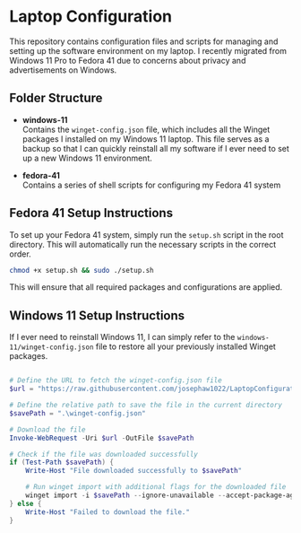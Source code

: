 # Laptop Configuration

This repository contains configuration files and scripts for managing and setting up the software environment on my laptop. I recently migrated from Windows 11 Pro to Fedora 41 due to concerns about privacy and advertisements on Windows.

## Folder Structure

- **windows-11**  
  Contains the `winget-config.json` file, which includes all the Winget packages I installed on my Windows 11 laptop. This file serves as a backup so that I can quickly reinstall all my software if I ever need to set up a new Windows 11 environment.

- **fedora-41**  
  Contains a series of shell scripts for configuring my Fedora 41 system

## Fedora 41 Setup Instructions

To set up your Fedora 41 system, simply run the `setup.sh` script in the root directory. This will automatically run the necessary scripts in the correct order.

```bash
chmod +x setup.sh && sudo ./setup.sh
```

This will ensure that all required packages and configurations are applied.

## Windows 11 Setup Instructions

If I ever need to reinstall Windows 11, I can simply refer to the `windows-11/winget-config.json` file to restore all your previously installed Winget packages.

```powershell

# Define the URL to fetch the winget-config.json file
$url = "https://raw.githubusercontent.com/josephaw1022/LaptopConfiguration/main/windows-11/winget-config.json"

# Define the relative path to save the file in the current directory
$savePath = ".\winget-config.json"

# Download the file
Invoke-WebRequest -Uri $url -OutFile $savePath

# Check if the file was downloaded successfully
if (Test-Path $savePath) {
    Write-Host "File downloaded successfully to $savePath"

    # Run winget import with additional flags for the downloaded file
    winget import -i $savePath --ignore-unavailable --accept-package-agreements --accept-source-agreements --no-upgrade
} else {
    Write-Host "Failed to download the file."
}


```
